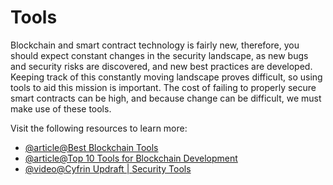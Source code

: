 # Tools

Blockchain and smart contract technology is fairly new, therefore, you should expect constant changes in the security landscape, as new bugs and security risks are discovered, and new best practices are developed. Keeping track of this constantly moving landscape proves difficult, so using tools to aid this mission is important. The cost of failing to properly secure smart contracts can be high, and because change can be difficult, we must make use of these tools.

Visit the following resources to learn more:

- [@article@Best Blockchain Tools](https://101blockchains.com/best-blockchain-tools/)
- [@article@Top 10 Tools for Blockchain Development](https://www.blockchain-council.org/blockchain/top-10-tools-for-blockchain-development/)
- [@video@Cyfrin Updraft | Security Tools](https://updraft.cyfrin.io/courses/security/audit/tools)
